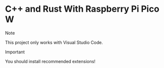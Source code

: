 # C++ and Rust With Raspberry Pi Pico W

> [!NOTE]
> This project only works with Visual Studio Code.

> [!IMPORTANT]
> You should install recommended extensions!
